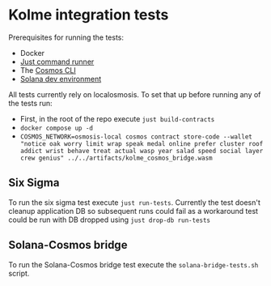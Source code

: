 # Kolme integration tests

Prerequisites for running the tests:
 - Docker
 - [Just command runner](https://just.systems/man/en/packages.html)
 - The [Cosmos CLI](https://github.com/fpco/cosmos-rs/tree/main)
 - [Solana dev environment](https://solana.com/docs/intro/installation)

All tests currently rely on localosmosis. To set that up before running any of the tests run:
 - First, in the root of the repo execute `just build-contracts`
 - `docker compose up -d`
 - `COSMOS_NETWORK=osmosis-local cosmos contract store-code --wallet "notice oak worry limit wrap speak medal online prefer cluster roof addict wrist behave treat actual wasp year salad speed social layer crew genius" ../../artifacts/kolme_cosmos_bridge.wasm`

## Six Sigma
To run the six sigma test execute `just run-tests`. Currently the test doesn't cleanup
application DB so subsequent runs could fail as a workaround test could be run with DB
dropped using `just drop-db run-tests`

## Solana-Cosmos bridge
To run the Solana-Cosmos bridge test execute the `solana-bridge-tests.sh` script.

